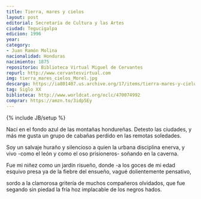 ```yaml
---
title: Tierra, mares y cielos
layout: post
editorial: Secretaría de Cultura y las Artes 
ciudad: Tegucigalpa
edicion: 1996
year:
category: 
- Juan Ramón Molina
nacionalidad: Honduras
nacimiento: 1875
repositorio: Biblioteca Virtual Miguel de Cervantes
repurl: http://www.cervantesvirtual.com
img: tierra_mares_cielos_Morel.jpg
descarga: https://ia801407.us.archive.org/17/items/tierra-mares-y-cielos-juan-ramon-molina/Tierra%2C%20mares%20y%20cielos%20-%20Juan%20Ram%C3%B3n%20Molina.pdf
tag: Siglo XX
biblioteca: http://www.worldcat.org/oclc/470074992
comprar: https://amzn.to/3idp5Ey
---
```

{% include JB/setup %}

Nací en el fondo azul de las montañas
hondureñas. Detesto las ciudades, 
y más me gusta un grupo de cabañas 
perdido en las remotas soledades. 
 
Soy un salvaje huraño y silencioso 
a quien la urbana disciplina enerva, 
y vivo -como el león y como el oso 
prisioneros- soñando en la caverna. 
 
Fue mi niñez como un jardín risueño, 
donde -a los goces de mi edad esquivo 
presa ya de la fiebre del ensueño, 
vagué dolientemente pensativo, 
 
sordo a la clamorosa gritería 
de muchos compañeros olvidados, 
que fue segando sin piedad la fría 
hoz implacable de los negros hados.
